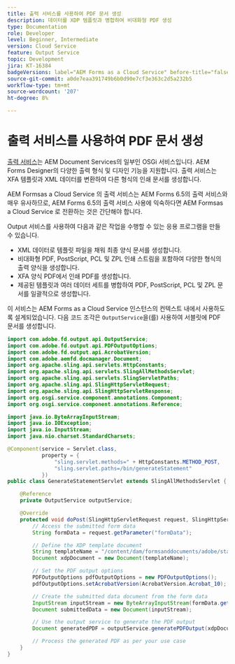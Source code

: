 ```yaml
---
title: 출력 서비스를 사용하여 PDF 문서 생성
description: 데이터를 XDP 템플릿과 병합하여 비대화형 PDF 생성
type: Documentation
role: Developer
level: Beginner, Intermediate
version: Cloud Service
feature: Output Service
topic: Development
jira: KT-16384
badgeVersions: label="AEM Forms as a Cloud Service" before-title="false"
source-git-commit: a0de7eaa391749b6b0d90e7cf3e363c2d5a232b5
workflow-type: tm+mt
source-wordcount: '207'
ht-degree: 8%

---
```



# 출력 서비스를 사용하여 PDF 문서 생성

[출력 서비스](https://javadoc.io/static/com.adobe.aem/aem-forms-sdk-api/2024.07.31.00-240800/com/adobe/fd/output/api/OutputService.html)는 AEM Document Services의 일부인 OSGi 서비스입니다. AEM Forms Designer의 다양한 출력 형식 및 디자인 기능을 지원합니다. 출력 서비스는 XFA 템플릿과 XML 데이터를 변환하여 다른 형식의 인쇄 문서를 생성합니다.

AEM Formsas a Cloud Service 의 출력 서비스는 AEM Forms 6.5의 출력 서비스와 매우 유사하므로, AEM Forms 6.5의 출력 서비스 사용에 익숙하다면 AEM Formsas a Cloud Service 로 전환하는 것은 간단해야 합니다.

Output 서비스를 사용하여 다음과 같은 작업을 수행할 수 있는 응용 프로그램을 만들 수 있습니다.

+ XML 데이터로 템플릿 파일을 채워 최종 양식 문서를 생성합니다.
+ 비대화형 PDF, PostScript, PCL 및 ZPL 인쇄 스트림을 포함하여 다양한 형식의 출력 양식을 생성합니다.
+ XFA 양식 PDF에서 인쇄 PDF를 생성합니다.
+ 제공된 템플릿과 여러 데이터 세트를 병합하여 PDF, PostScript, PCL 및 ZPL 문서를 일괄적으로 생성합니다.

이 서비스는 AEM Forms as a Cloud Service 인스턴스의 컨텍스트 내에서 사용하도록 설계되었습니다. 다음 코드 조각은 `OutputService`을(를) 사용하여 서블릿에 PDF 문서를 생성합니다.

```java
import com.adobe.fd.output.api.OutputService;
import com.adobe.fd.output.api.PDFOutputOptions;
import com.adobe.fd.output.api.AcrobatVersion;
import com.adobe.aemfd.docmanager.Document;
import org.apache.sling.api.servlets.HttpConstants;
import org.apache.sling.api.servlets.SlingAllMethodsServlet;
import org.apache.sling.api.servlets.SlingServletPaths;
import org.apache.sling.api.SlingHttpServletRequest;
import org.apache.sling.api.SlingHttpServletResponse;
import org.osgi.service.component.annotations.Component;
import org.osgi.service.component.annotations.Reference;

import java.io.ByteArrayInputStream;
import java.io.IOException;
import java.io.InputStream;
import java.nio.charset.StandardCharsets;

@Component(service = Servlet.class,
           property = {
               "sling.servlet.methods=" + HttpConstants.METHOD_POST,
               "sling.servlet.paths=/bin/generateStatement"
           })
public class GenerateStatementServlet extends SlingAllMethodsServlet {

    @Reference
    private OutputService outputService;

    @Override
    protected void doPost(SlingHttpServletRequest request, SlingHttpServletResponse response) throws IOException {
        // Access the submitted form data
        String formData = request.getParameter("formData");

        // Define the XDP template document
        String templateName = "/content/dam/formsanddocuments/adobe/statement.xdp";
        Document xdpDocument = new Document(templateName);

        // Set the PDF output options
        PDFOutputOptions pdfOutputOptions = new PDFOutputOptions();
        pdfOutputOptions.setAcrobatVersion(AcrobatVersion.Acrobat_10);

        // Create the submitted data document from the form data
        InputStream inputStream = new ByteArrayInputStream(formData.getBytes(StandardCharsets.UTF_8));
        Document submittedData = new Document(inputStream);

        // Use the output service to generate the PDF output
        Document generatedPDF = outputService.generatePDFOutput(xdpDocument, submittedData, pdfOutputOptions);

        // Process the generated PDF as per your use case        
    }
}
```

